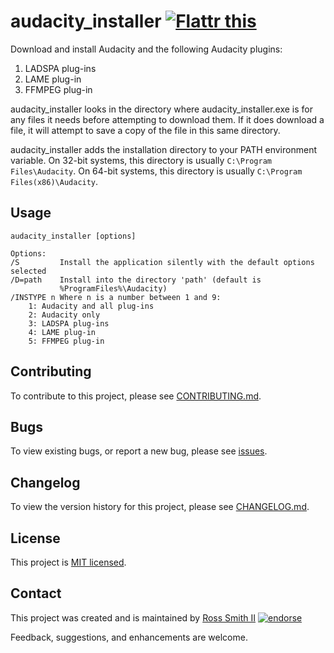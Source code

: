 # audacity_installer [![Flattr this][flatter_png]][flatter]

Download and install Audacity and the following Audacity plugins:

  1. LADSPA plug-ins
  2. LAME plug-in
  3. FFMPEG plug-in

audacity_installer looks in the directory where audacity_installer.exe is for
any files it needs before attempting to download them. If it does download a
file, it will attempt to save a copy of the file in this same directory.

audacity_installer adds the installation directory to your PATH environment variable.
On 32-bit systems, this directory is usually `C:\Program Files\Audacity`.
On 64-bit systems, this directory is usually `C:\Program Files(x86)\Audacity`.

## Usage

````
audacity_installer [options]

Options:
/S         Install the application silently with the default options selected
/D=path    Install into the directory 'path' (default is
           %ProgramFiles%\Audacity)
/INSTYPE n Where n is a number between 1 and 9:
	1: Audacity and all plug-ins
	2: Audacity only
	3: LADSPA plug-ins
	4: LAME plug-in
	5: FFMPEG plug-in
````

## Contributing

To contribute to this project, please see [CONTRIBUTING.md](CONTRIBUTING.md).

## Bugs

To view existing bugs, or report a new bug, please see [issues](../../issues).

## Changelog

To view the version history for this project, please see [CHANGELOG.md](CHANGELOG.md).

## License

This project is [MIT licensed](LICENSE).

## Contact

This project was created and is maintained by [Ross Smith II][] [![endorse][endorse_png]][endorse]

Feedback, suggestions, and enhancements are welcome.

[Ross Smith II]: mailto:ross@smithii.com "ross@smithii.com"
[flatter]: https://flattr.com/submit/auto?user_id=rasa&url=https%3A%2F%2Fgithub.com%2Frasa%2Faudacity_installer
[flatter_png]: http://button.flattr.com/flattr-badge-large.png "Flattr this"
[endorse]: https://coderwall.com/rasa
[endorse_png]: https://api.coderwall.com/rasa/endorsecount.png "endorse"

